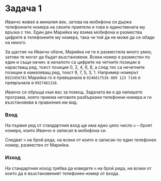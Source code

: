 # Задача 1
Иванчо живее в миналия век, затова на мобифона си държа телефонните номера на своите приятели и това е единствената му връзка с тях.
Един ден Марийка му взима мобифона и размества цифрите в телефонните му номера, така че той да не може да се обади на никого.

За щастие на Иванчо обаче, Марийка не ги е разместила много умно, затова те могат да бъдат възстановени. Всеки номер е разместен по един и същи начин: в началото са цифрите на четните позиции в нарастващ ред, тоест позиция 0, 2, 4, 6, 8, а след тях са нечетните позиции в намаляващ ред, тоест 9, 7, 5, 3, 1.
Например номерът `0923456781` Марийка го е превърнала в `0246817539`. `089 123 7146` е преврънала в `0927461318`.

Иванчо се обръща към вас за помощ. Задачата ви е да напишете програма, която приема неговите разбъркани телефонни номера и ги възстановява в правилния им вид.

### Вход
На първия ред от стандартния вход ще има едно цяло число `n` – броят номера, които Иванчо е записал в мобифона си.

Следват `n` на брой реда, на всеки от които е записан по един телефонен номер, разместен от Марийка.

### Изход
На стандартния изход трябва да изведете `n` на брой реда, на всеки от които да е възстановеният телефонен номер от входа.
